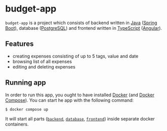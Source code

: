 # budget-app

`budget-app` is a project which consists of backend written in [Java](https://www.java.com/en/) ([Spring Boot](https://spring.io/projects/spring-boot)), database ([PostgreSQL](https://www.postgresql.org/)) and frontend written in [TypeScript](https://www.typescriptlang.org/) ([Angular](https://angular.io/)).

## Features

- creating expenses consisting of up to 5 tags, value and date
- browsing list of all expenses
- editing and deleting expenses

## Running app

In order to run this app, you ought to have installed [Docker](https://www.docker.com/) (and [Docker Compose](https://docs.docker.com/compose/)).
You can start he app with the following command:

```
$ docker compose up
```

It will start all parts ([`backend`](./backend), [`database`](./database/), [`frontend`](./frontend)) inside separate docker containers.
